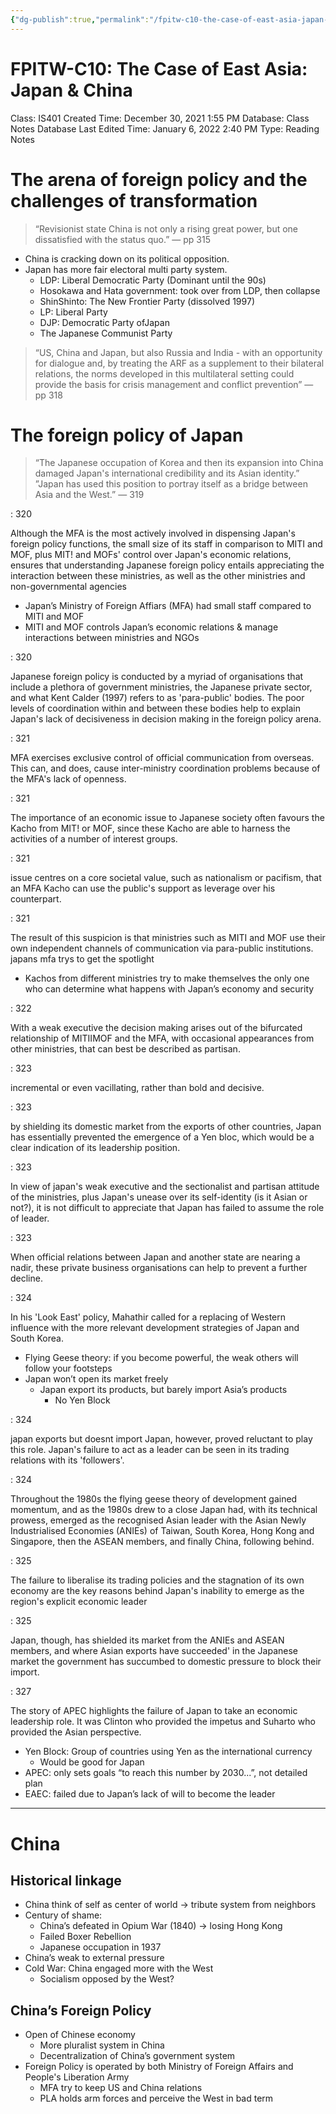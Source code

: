 ```yaml
---
{"dg-publish":true,"permalink":"/fpitw-c10-the-case-of-east-asia-japan-china/"}
---
```


# FPITW-C10: The Case of East Asia: Japan & China

Class: IS401
Created Time: December 30, 2021 1:55 PM
Database: Class Notes Database
Last Edited Time: January 6, 2022 2:40 PM
Type: Reading Notes

# **The arena of foreign policy and the challenges of transformation**

> “Revisionist state China is not only a rising great power, but one dissatisfied with the status quo.”
— pp 315
> 
- China is cracking down on its political opposition.
- Japan has more fair electoral multi party system.
    - LDP: Liberal Democratic Party (Dominant until the 90s)
    - Hosokawa and Hata government: took over from LDP, then collapse
    - ShinShinto: The New Frontier Party (dissolved 1997)
    - LP: Liberal Party
    - DJP: Democratic Party ofJapan
    - The Japanese Communist Party

> “US, China and Japan, but also Russia and India - with an opportunity for dialogue and, by treating the ARF as a supplement to their bilateral relations, the norms developed in this multilateral setting could provide the basis for crisis management and conflict prevention”
— pp 318
> 

# **The foreign policy of Japan**

> “The Japanese occupation of Korea and then its expansion into China damaged Japan's international credibility and its Asian identity.”
”Japan has used this position to portray itself as a bridge between Asia and the West.”
— 319
> 

: 320

Although the MFA is the most actively involved in dispensing Japan's foreign policy functions, the small size of its staff in comparison to MITI and MOF, plus MIT! and MOFs' control over Japan's economic relations, ensures that understanding Japanese foreign policy entails appreciating the interaction between these ministries, as well as the other ministries and non-governmental agencies

- Japan’s Ministry of Foreign Affiars (MFA) had small staff compared to MITI and MOF
- MITI and MOF controls Japan’s economic relations & manage interactions between ministries and NGOs

: 320

Japanese foreign policy is conducted by a myriad of organisations that include a plethora of government ministries, the Japanese private sector, and what Kent Calder (1997) refers to as 'para-public' bodies. The poor levels of coordination within and between these bodies help to explain Japan's lack of decisiveness in decision making in the foreign policy arena.

: 321

MFA exercises exclusive control of official communication from overseas. This can, and does, cause inter-ministry coordination problems because of the MFA's lack of openness.

: 321

The importance of an economic issue to Japanese society often favours the Kacho from MIT! or MOF, since these Kacho are able to harness the activities of a number of interest groups.

: 321

issue centres on a core societal value, such as nationalism or pacifism, that an MFA Kacho can use the public's support as leverage over his counterpart.

: 321

The result of this suspicion is that ministries such as MITI and MOF use their own independent channels of communication via para-public institutions. japans mfa trys to get the spotlight

- Kachos from different ministries try to make themselves the only one who can determine what happens with Japan’s economy and security

: 322

With a weak executive the decision making arises out of the bifurcated relationship of MITIIMOF and the MFA, with occasional appearances from other ministries, that can best be described as partisan.

: 323

incremental or even vacillating, rather than bold and decisive.

: 323

by shielding its domestic market from the exports of other countries, Japan has essentially prevented the emergence of a Yen bloc, which would be a clear indication of its leadership position.

: 323

In view of japan's weak executive and the sectionalist and partisan attitude of the ministries, plus Japan's unease over its self-identity (is it Asian or not?), it is not difficult to appreciate that Japan has failed to assume the role of leader.

: 323

When official relations between Japan and another state are nearing a nadir, these private business organisations can help to prevent a further decline.

: 324

In his 'Look East' policy, Mahathir called for a replacing of Western influence with the more relevant development strategies of Japan and South Korea.

- Flying Geese theory: if you become powerful, the weak others will follow your footsteps
- Japan won’t open its market freely
    - Japan export its products, but barely import Asia’s products
        - No Yen Block

: 324

japan exports but doesnt import Japan, however, proved reluctant to play this role. Japan's failure to act as a leader can be seen in its trading relations with its 'followers'.

: 324

Throughout the 1980s the flying geese theory of development gained momentum, and as the 1980s drew to a close Japan had, with its technical prowess, emerged as the recognised Asian leader with the Asian Newly Industrialised Economies (ANIEs) of Taiwan, South Korea, Hong Kong and Singapore, then the ASEAN members, and finally China, following behind.

: 325

The failure to liberalise its trading policies and the stagnation of its own economy are the key reasons behind Japan's inability to emerge as the region's explicit economic leader

: 325

Japan, though, has shielded its market from the ANIEs and ASEAN members, and where Asian exports have succeeded' in the Japanese market the government has succumbed to domestic pressure to block their import.

: 327

The story of APEC highlights the failure of Japan to take an economic leadership role. It was Clinton who provided the impetus and Suharto who provided the Asian perspective.

- Yen Block: Group of countries using Yen as the international currency
    - Would be good for Japan
- APEC: only sets goals “to reach this number by 2030...”, not detailed plan
- EAEC: failed due to Japan’s lack of will to become the leader

---

# China

## Historical linkage

- China think of self as center of world → tribute system from neighbors
- Century of shame:
    - China’s defeated in Opium War (1840) → losing Hong Kong
    - Failed Boxer Rebellion
    - Japanese occupation in 1937
- China’s weak to external pressure
- Cold War: China engaged more with the West
    - Socialism opposed by the West?

## China’s Foreign Policy

- Open of Chinese economy
    - More pluralist system in China
    - Decentralization of China’s government system
- Foreign Policy is operated by both Ministry of Foreign Affairs and People's Liberation Army
    - MFA try to keep US and China relations
    - PLA holds arm forces and perceive the West in bad term